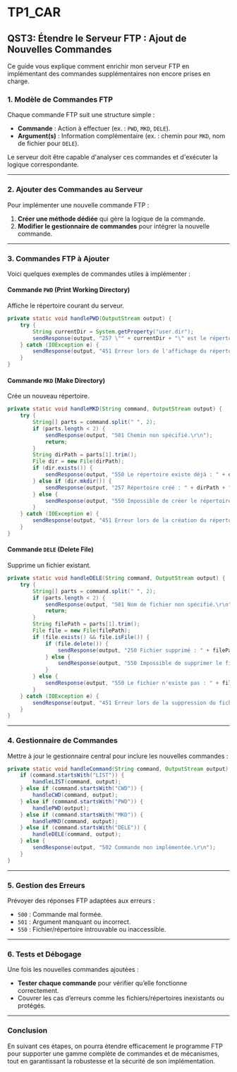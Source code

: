 # TP1_CAR
## QST3: Étendre le Serveur FTP : Ajout de Nouvelles Commandes

Ce guide vous explique comment enrichir mon serveur FTP en implémentant des commandes supplémentaires non encore prises en charge.

### 1. Modèle de Commandes FTP
Chaque commande FTP suit une structure simple :
- **Commande** : Action à effectuer (ex. : `PWD`, `MKD`, `DELE`).
- **Argument(s)** : Information complémentaire (ex. : chemin pour `MKD`, nom de fichier pour `DELE`).

Le serveur doit être capable d'analyser ces commandes et d'exécuter la logique correspondante.

---

### 2. Ajouter des Commandes au Serveur

Pour implémenter une nouvelle commande FTP :
1. **Créer une méthode dédiée** qui gère la logique de la commande.
2. **Modifier le gestionnaire de commandes** pour intégrer la nouvelle commande.

---

### 3. Commandes FTP à Ajouter

Voici quelques exemples de commandes utiles à implémenter :  

#### **Commande `PWD` (Print Working Directory)**
Affiche le répertoire courant du serveur.

```java
private static void handlePWD(OutputStream output) {
    try {
        String currentDir = System.getProperty("user.dir");
        sendResponse(output, "257 \"" + currentDir + "\" est le répertoire actuel.\r\n");
    } catch (IOException e) {
        sendResponse(output, "451 Erreur lors de l'affichage du répertoire actuel.\r\n");
    }
}
```

#### **Commande `MKD` (Make Directory)**
Crée un nouveau répertoire.

```java
private static void handleMKD(String command, OutputStream output) {
    try {
        String[] parts = command.split(" ", 2);
        if (parts.length < 2) {
            sendResponse(output, "501 Chemin non spécifié.\r\n");
            return;
        }
        String dirPath = parts[1].trim();
        File dir = new File(dirPath);
        if (dir.exists()) {
            sendResponse(output, "550 Le répertoire existe déjà : " + dirPath + "\r\n");
        } else if (dir.mkdir()) {
            sendResponse(output, "257 Répertoire créé : " + dirPath + "\r\n");
        } else {
            sendResponse(output, "550 Impossible de créer le répertoire : " + dirPath + "\r\n");
        }
    } catch (IOException e) {
        sendResponse(output, "451 Erreur lors de la création du répertoire.\r\n");
    }
}
```

#### **Commande `DELE` (Delete File)**
Supprime un fichier existant.

```java
private static void handleDELE(String command, OutputStream output) {
    try {
        String[] parts = command.split(" ", 2);
        if (parts.length < 2) {
            sendResponse(output, "501 Nom de fichier non spécifié.\r\n");
            return;
        }
        String filePath = parts[1].trim();
        File file = new File(filePath);
        if (file.exists() && file.isFile()) {
            if (file.delete()) {
                sendResponse(output, "250 Fichier supprimé : " + filePath + "\r\n");
            } else {
                sendResponse(output, "550 Impossible de supprimer le fichier : " + filePath + "\r\n");
            }
        } else {
            sendResponse(output, "550 Le fichier n'existe pas : " + filePath + "\r\n");
        }
    } catch (IOException e) {
        sendResponse(output, "451 Erreur lors de la suppression du fichier.\r\n");
    }
}
```

---

### 4. Gestionnaire de Commandes

Mettre à jour le gestionnaire central pour inclure les nouvelles commandes :

```java
private static void handleCommand(String command, OutputStream output) {
    if (command.startsWith("LIST")) {
        handleLIST(command, output);
    } else if (command.startsWith("CWD")) {
        handleCWD(command, output);
    } else if (command.startsWith("PWD")) {
        handlePWD(output);
    } else if (command.startsWith("MKD")) {
        handleMKD(command, output);
    } else if (command.startsWith("DELE")) {
        handleDELE(command, output);
    } else {
        sendResponse(output, "502 Commande non implémentée.\r\n");
    }
}
```

---

### 5. Gestion des Erreurs

Prévoyer des réponses FTP adaptées aux erreurs :
- `500` : Commande mal formée.
- `501` : Argument manquant ou incorrect.
- `550` : Fichier/répertoire introuvable ou inaccessible.

---

### 6. Tests et Débogage

Une fois les nouvelles commandes ajoutées :
- **Tester chaque commande** pour vérifier qu’elle fonctionne correctement.
- Couvrer les cas d’erreurs comme les fichiers/répertoires inexistants ou protégés.

---

### Conclusion

En suivant ces étapes, on pourra étendre efficacement le programme FTP pour supporter une gamme complète de commandes et de mécanismes, tout en garantissant la robustesse et la sécurité de son implémentation.
